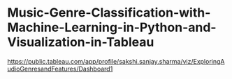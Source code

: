 # Music-Genre-Classification-with-Machine-Learning-in-Python-and-Visualization-in-Tableau

https://public.tableau.com/app/profile/sakshi.sanjay.sharma/viz/ExploringAudioGenresandFeatures/Dashboard1
